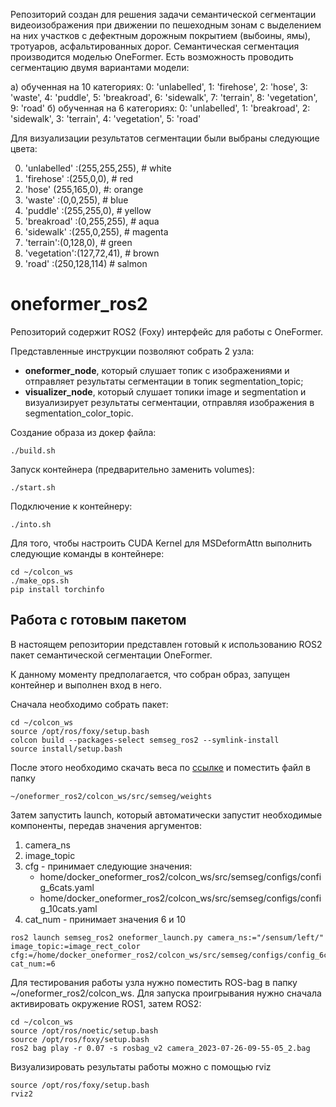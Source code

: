 Репозиторий создан для решения задачи семантической сегментации видеоизображения при движении по пешеходным зонам с выделением на них участков с дефектным дорожным покрытием (выбоины, ямы), тротуаров, асфальтированных дорог. Семантическая сегментация производится моделью OneFormer. Есть возможность проводить сегментацию двумя вариантами модели:

а) обученная на 10 категориях:
      0: 'unlabelled',
      1: 'firehose',
      2: 'hose',
      3: 'waste',
      4: 'puddle',
      5: 'breakroad',
      6: 'sidewalk',
      7: 'terrain',
      8: 'vegetation',
      9: 'road'
б) обученная на 6 категориях:
      0: 'unlabelled',
      1: 'breakroad',
      2: 'sidewalk',
      3: 'terrain',
      4: 'vegetation',
      5: 'road'

Для визуализации результатов сегментации были выбраны следующие цвета:

0. 'unlabelled' :(255,255,255), # white
1. 'firehose' :(255,0,0), # red
2. 'hose' (255,165,0), #: orange
3. 'waste' :(0,0,255), # blue
4. 'puddle' :(255,255,0), # yellow
5. 'breakroad' :(0,255,255), # aqua
6. 'sidewalk' :(255,0,255), # magenta
7. 'terrain':(0,128,0), # green
8. 'vegetation':(127,72,41), # brown
9. 'road' :(250,128,114) # salmon

# oneformer_ros2

Репозиторий содержит ROS2 (Foxy) интерфейс для работы с OneFormer.

Представленные инструкции позволяют собрать 2 узла:

- __oneformer_node__, который слушает топик с изображениями и отправляет результаты сегментации в топик segmentation_topic;
- __visualizer_node__, который слушает топики image и segmentation и визуализирует результаты сегментации, отправляя изображения в segmentation_color_topic.

Создание образа из докер файла:
```
./build.sh
```

Запуск контейнера (предварительно заменить volumes):
```
./start.sh
```

Подключение к контейнеру:
```
./into.sh
```
Для того, чтобы настроить CUDA Kernel для MSDeformAttn выполнить следующие команды в контейнере:
```
cd ~/colcon_ws
./make_ops.sh
pip install torchinfo
```

## Работа с готовым пакетом

В настоящем репозитории представлен готовый к использованию ROS2 пакет семантической сегментации OneFormer.

К данному моменту предполагается, что собран образ, запущен контейнер и выполнен вход в него.

Сначала необходимо собрать пакет:

```
cd ~/colcon_ws
source /opt/ros/foxy/setup.bash
colcon build --packages-select semseg_ros2 --symlink-install
source install/setup.bash 
```
После этого необходимо скачать веса по [ссылке](https://disk.yandex.ru/d/D2SmHXbhlHP5Uw) и поместить файл в папку 
```
~/oneformer_ros2/colcon_ws/src/semseg/weights
```
<!-- Затем нужно открыть конфигурационный файл, который расположен
```
~/oneformer_ros2/colcon_ws/src/semseg/weights/valid/swin/oneformer_swin_large_sem_seg_bs4_640k.yaml
```
и изменить название файла с весами (раскомментировать одну из строк):
```
  # WEIGHTS: /home/docker_oneformer_ros2/colcon_ws/src/semseg/weights/train1723_steps260k.pth
  # WEIGHTS: /home/docker_oneformer_ros2/colcon_ws/src/semseg/weights/train1723_steps210k.pth
```
-->
Затем запустить launch, который автоматически запустит необходимые компоненты, передав значения аргументов:
1. camera_ns
2. image_topic
3. cfg - принимает следующие значения:
    - home/docker_oneformer_ros2/colcon_ws/src/semseg/configs/config_6cats.yaml
    - home/docker_oneformer_ros2/colcon_ws/src/semseg/configs/config_10cats.yaml
4. cat_num - принимает значения 6 и 10

```
ros2 launch semseg_ros2 oneformer_launch.py camera_ns:="/sensum/left/" image_topic:=image_rect_color cfg:=/home/docker_oneformer_ros2/colcon_ws/src/semseg/configs/config_6cats.yaml cat_num:=6
```
Для тестирования работы узла нужно поместить ROS-bag в папку ~/oneformer_ros2/colcon_ws.
Для запуска проигрывания нужно сначала активировать окружение ROS1, затем ROS2:
```
cd ~/colcon_ws
source /opt/ros/noetic/setup.bash
source /opt/ros/foxy/setup.bash
ros2 bag play -r 0.07 -s rosbag_v2 camera_2023-07-26-09-55-05_2.bag
```
<!-- ros2 bag play -r 0.07 -s rosbag_v2 camera_2023-06-30-08-58-37_2.bag -->

Визуализировать результаты работы можно с помощью rviz
```
source /opt/ros/foxy/setup.bash
rviz2
```
